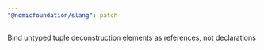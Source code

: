 ```yaml
---
"@nomicfoundation/slang": patch
---
```


Bind untyped tuple deconstruction elements as references, not declarations
